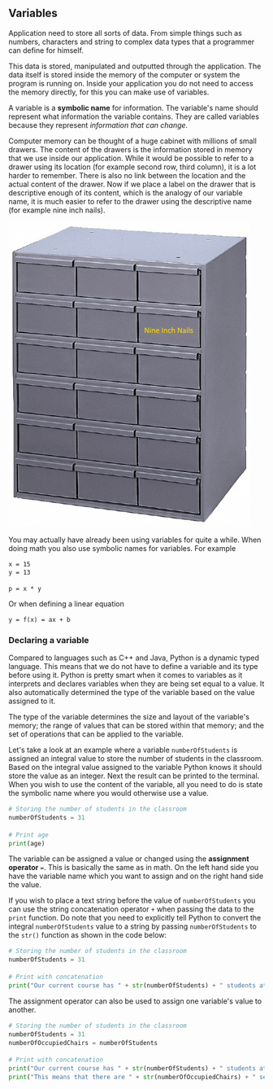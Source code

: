 ## Variables

Application need to store all sorts of data. From simple things such as numbers, characters and string to complex data types that a programmer can define for himself.

This data is stored, manipulated and outputted through the application. The data itself is stored inside the memory of the computer or system the program is running on. Inside your application you do not need to access the memory directly, for this you can make use of variables.

A variable is a **symbolic name** for information. The variable's name should represent what information the variable contains. They are called variables because they represent *information that can change*.

Computer memory can be thought of a huge cabinet with millions of small drawers. The content of the drawers is the information
stored in memory that we use inside our application. While it would be possible to refer to a drawer using its location (for example
second row, third column), it is a lot harder to remember. There is also no link between the location and the actual content of the drawer.
Now if we place a label on the drawer that is descriptive enough of its content, which is the analogy of our variable name, it is much easier to refer to the drawer using the descriptive name (for example nine inch nails).

![Memory is analogous to a huge cabinet with millions of small drawers](img/drawers_memory.png)

You may actually have already been using variables for quite a while. When doing math you also use symbolic names for variables. For example

```text
x = 15
y = 13

p = x * y
```

Or when defining a linear equation

```text
y = f(x) = ax + b
```

### Declaring a variable

Compared to languages such as C++ and Java, Python is a dynamic typed language. This means that we do not have to define a variable and its type before using it. Python is pretty smart when it comes to variables as it interprets and declares variables when they are being set equal to a value. It also automatically determined the type of the variable based on the value assigned to it.

The type of the variable determines the size and layout of the variable's memory; the range of values that can be stored within that memory; and the set of operations that can be applied to the variable.

Let's take a look at an example where a variable `numberOfStudents` is assigned an integral value to store the number of students in the classroom. Based on the integral value assigned to the variable Python knows it should store the value as an integer. Next the result can be printed to the terminal. When you wish to use the content of the variable, all you need to do is state the symbolic name where you would otherwise
use a value.

```Python
# Storing the number of students in the classroom
numberOfStudents = 31

# Print age
print(age)
```

The variable can be assigned a value or changed using the **assignment operator** `=`. This is basically the same as in
math. On the left hand side you have the variable name which you want to assign and on the right hand side the value.

If you wish to place a text string before the value of `numberOfStudents` you can use the string concatenation operator `+` when passing the data to the `print` function. Do note that you need to explicitly tell Python to convert the integral `numberOfStudents` value to a string by passing `numberOfStudents` to the `str()` function as shown in the code below:

```Python
# Storing the number of students in the classroom
numberOfStudents = 31

# Print with concatenation
print("Our current course has " + str(numberOfStudents) + " students attending it.")
```

The assignment operator can also be used to assign one variable's value to another.

```Python
# Storing the number of students in the classroom
numberOfStudents = 31
numberOfOccupiedChairs = numberOfStudents

# Print with concatenation
print("Our current course has " + str(numberOfStudents) + " students attending it.")
print("This means that there are " + str(numberOfOccupiedChairs) + " seats taken.")
```
